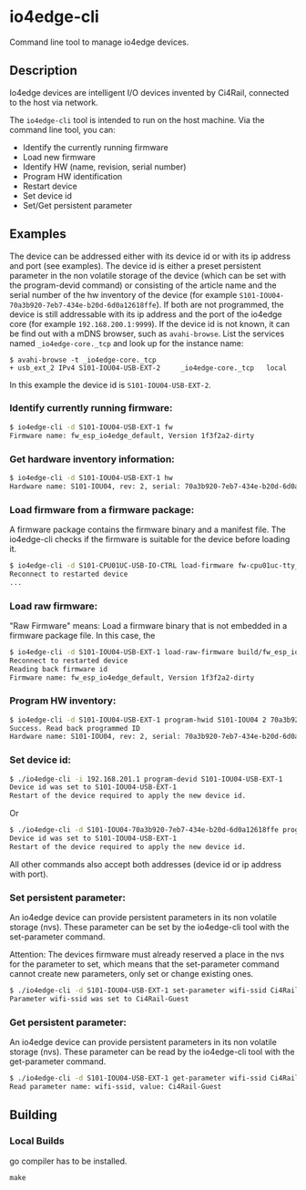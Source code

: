 # io4edge-cli
Command line tool to manage io4edge devices.

## Description

Io4edge devices are intelligent I/O devices invented by Ci4Rail, connected to the host via network.

The `io4edge-cli` tool is intended to run on the host machine. Via the command line tool, you can:
* Identify the currently running firmware
* Load new firmware
* Identify HW (name, revision, serial number)
* Program HW identification
* Restart device
* Set device id
* Set/Get persistent parameter

## Examples

The device can be addressed either with its device id or with its ip address and port (see examples).
The device id is either a preset persistent parameter in the non volatile storage of the device (which can be set with the program-devid command) or consisting of the article name and the serial number of the hw inventory of the device (for example `S101-IOU04-70a3b920-7eb7-434e-b20d-6d0a12618ffe`). If both are not programmed, the device is still addressable with its ip address and the port of the io4edge core (for example `192.168.200.1:9999`).
If the device id is not known, it can be find out with a mDNS browser, such as `avahi-browse`.
List the services named `_io4edge-core._tcp` and look up for the instance name:

```shell
$ avahi-browse -t _io4edge-core._tcp
+ usb_ext_2 IPv4 S101-IOU04-USB-EXT-2     _io4edge-core._tcp   local
```

In this example the device id is `S101-IOU04-USB-EXT-2`.

### Identify currently running firmware:
```bash
$ io4edge-cli -d S101-IOU04-USB-EXT-1 fw
Firmware name: fw_esp_io4edge_default, Version 1f3f2a2-dirty
```

### Get hardware inventory information:
```bash
$ io4edge-cli -d S101-IOU04-USB-EXT-1 hw
Hardware name: S101-IOU04, rev: 2, serial: 70a3b920-7eb7-434e-b20d-6d0a12618ffe
```

### Load firmware from a firmware package:
A firmware package contains the firmware binary and a manifest file. The io4edge-cli checks if the firmware is suitable for the device before loading it.

```bash
$ io4edge-cli -d S101-CPU01UC-USB-IO-CTRL load-firmware fw-cpu01uc-tty_accdl-1.1.0.beta1.fwpkg
Reconnect to restarted device
...
```

### Load raw firmware:
"Raw Firmware" means: Load a firmware binary that is not embedded in a firmware package file. In this case, the

```bash
$ io4edge-cli -d S101-IOU04-USB-EXT-1 load-raw-firmware build/fw_esp_io4edge_default.bin
Reconnect to restarted device
Reading back firmware id
Firmware name: fw_esp_io4edge_default, Version 1f3f2a2-dirty
```

### Program HW inventory:
```bash
$ io4edge-cli -d S101-IOU04-USB-EXT-1 program-hwid S101-IOU04 2 70a3b920-7eb7-434e-b20d-6d0a12618ffe
Success. Read back programmed ID
Hardware name: S101-IOU04, rev: 2, serial: 70a3b920-7eb7-434e-b20d-6d0a12618ffe
```

### Set device id:
```bash
$ ./io4edge-cli -i 192.168.201.1 program-devid S101-IOU04-USB-EXT-1
Device id was set to S101-IOU04-USB-EXT-1
Restart of the device required to apply the new device id.
```
Or
```bash
$ ./io4edge-cli -d S101-IOU04-70a3b920-7eb7-434e-b20d-6d0a12618ffe program-devid S101-IOU04-USB-EXT-1
Device id was set to S101-IOU04-USB-EXT-1
Restart of the device required to apply the new device id.
```

All other commands also accept both addresses (device id or ip address with port).

### Set persistent parameter:
An io4edge device can provide persistent parameters in its non volatile storage (nvs). These parameter can be set by the io4edge-cli tool with the set-parameter command.

Attention: The devices firmware must already reserved a place in the nvs for the parameter to set, which means that the set-parameter command cannot create new parameters, only set or change existing ones.

```bash
$ ./io4edge-cli -d S101-IOU04-USB-EXT-1 set-parameter wifi-ssid Ci4Rail-Guest
Parameter wifi-ssid was set to Ci4Rail-Guest
```

### Get persistent parameter:
An io4edge device can provide persistent parameters in its non volatile storage (nvs). These parameter can be read by the io4edge-cli tool with the get-parameter command.

```bash
$ ./io4edge-cli -d S101-IOU04-USB-EXT-1 get-parameter wifi-ssid Ci4Rail-Guest
Read parameter name: wifi-ssid, value: Ci4Rail-Guest
```

## Building

### Local Builds

go compiler has to be installed.

```
make
```
